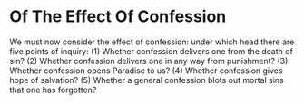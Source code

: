 # Of The Effect Of Confession

We must now consider the effect of confession: under which head there are five points of inquiry:
(1) Whether confession delivers one from the death of sin?
(2) Whether confession delivers one in any way from punishment?
(3) Whether confession opens Paradise to us?
(4) Whether confession gives hope of salvation?
(5) Whether a general confession blots out mortal sins that one has forgotten?